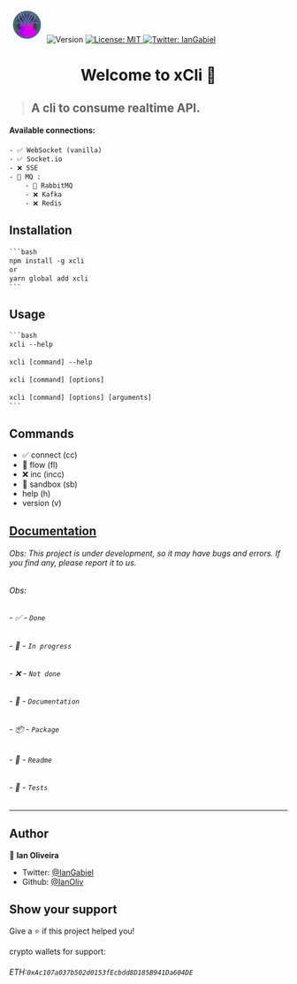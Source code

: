 ![logo](./docs/assets/logo.png "logo")
  <img alt="Version" src="https://img.shields.io/badge/version-0.0.1-blue.svg?cacheSeconds=2592000" />
  <a href="#" target="_blank">
    <img alt="License: MIT" src="https://img.shields.io/badge/License-MIT-yellow.svg" />
  </a>
  <a href="https://twitter.com/IanGabiel" target="_blank">
    <img alt="Twitter: IanGabiel" src="https://img.shields.io/twitter/follow/IanGabiel.svg?style=social" />
  </a>
  
<h1 align="center">Welcome to xCli 👋</h1>

>##  A cli to consume realtime API.
#### Available connections:

    - ✅ WebSocket (vanilla)
    - ✅ Socket.io 
    - ❌ SSE
    - 🚧 MQ :
        - 🚧 RabbitMQ
        - ❌ Kafka
        - ❌ Redis

## Installation
    
    ```bash
    npm install -g xcli
    or
    yarn global add xcli
    ```
## Usage

    ```bash
    xcli --help

    xcli [command] --help

    xcli [command] [options]

    xcli [command] [options] [arguments]
    ```
##   Commands

- ✅ connect (cc)
- 🚧 flow (fl)
- ❌ inc (incc)
- 🚧 sandbox (sb)
- help (h)
- version (v)

## [Documentation](/docs)


###### Obs: This project is under development, so it may have bugs and errors. If you find any, please report it to us.
###### Obs: 
###### - ✅ - `Done`
###### - 🚧 - `In progress` 
###### - ❌ - `Not done`
###### - 📝 - `Documentation`
###### - 📦 - `Package`
###### - 📖 - `Readme`
###### - 📝 - `Tests`
---

## Author

👤 **Ian Oliveira**

* Twitter: [@IanGabiel](https://twitter.com/IanGabiel)
* Github: [@IanOliv](https://github.com/IanOliv)

## Show your support

Give a ⭐️ if this project helped you!

crypto wallets for support:

###### ETH:`0xAc107a037b502d0153fEcbdd8D185B941Da604DE`


